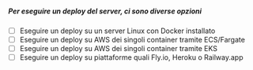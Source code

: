 ##### Per eseguire un deploy del server, ci sono diverse opzioni

- [ ] Eseguire un deploy su un server Linux con Docker installato
- [ ] Eseguire un deploy su AWS dei singoli container tramite ECS/Fargate
- [ ] Eseguire un deploy su AWS dei singoli container tramite EKS
- [ ] Eseguire un deploy su piattaforme quali Fly.io, Heroku o Railway.app